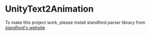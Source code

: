 # UnityText2Animation

To make this project work, please install standford parser library from [standford's website](https://nlp.stanford.edu/software/lex-parser.shtml) 
